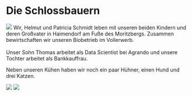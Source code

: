 # Die Schlossbauern

<img class="my-6 w-full" src="/heuwurf.jpg" />
Wir, Helmut und Patricia Schmidt leben mit unseren beiden Kindern und deren Großvater in Haimendorf am Fuße des Moritzbergs. Zusammen bewirtschaften wir unseren Biobetrieb im Vollerwerb.
<br></br>
Unser Sohn Thomas arbeitet als Data Scientist bei Agrando und unsere Tochter arbeitet als Bankkauffrau.

Neben unseren Kühen haben wir noch ein paar Hühner, einen Hund und drei Katzen. 


<div class="flex justify-between flex-wrap">
    <img class="my-6" src="/gina.jpg" />
    <img class="my-6" src="/haus.jpg" />
</div>
